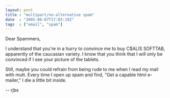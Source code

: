 ```yaml
---
layout: post
title : "multipart/no-alternative spam"
date  : "2005-06-07T17:03:19Z"
tags  : ["email", "spam"]
---
```

Dear Spammers,

I understand that you're in a hurry to convince me to buy C$ALIS SOFTTAB, apparently of the caucasian variety.  I know that you think that I will only be convinced if I see your picture of the tablets.

Still, maybe you could refrain from being rude to me when I read my mail with mutt.  Every time I open up spam and find, "Get a capable html e-mailer," I die a little bit inside.

--  rjbs 
